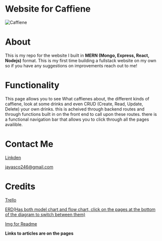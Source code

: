 # Website for Caffiene

![Caffiene](https://thumbs.dreamstime.com/b/chemical-formula-caffeine-coffee-beans-background-close-up-100348619.jpg)

# About

This is my repo for the website I built in **MERN (Mongo, Express, React, Nodejs)** format. This is my first time building a fullstack website on my own so if you have any suggestions on improvements reach out to me!

# Functionality

This page allows you to see What caffienes about, the different kinds of caffiene, look at some drinks and even CRUD (Create, Read, Update, Delete) your own drinks. this is acheived through backend routes and through functions built in on the front end to call upon these routes. there is a functional navigation bar that allows you to click through all the pages availible.

# Contact Me

[Linkden](www.linkedin.com/in/joshua-ascolillo)

jayasco246@gmail.com


# Credits

[Trello](https://trello.com/b/MiEffXEl/website-for-caffiene)

[ERD(Has both model chart and flow chart, click on the pages at the bottom of the diagram to switch between them)](https://app.diagrams.net/#G18RJUK5B7L44ZCE6zv7TMByfzf0ERXBTU)

[Img for Readme](https://thumbs.dreamstime.com/b/chemical-formula-caffeine-coffee-beans-background-close-up-100348619.jpg)

**Links to articles are on the pages**


